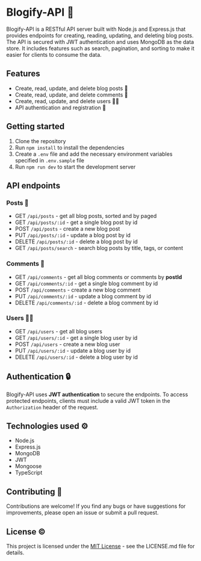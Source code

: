 # Blogify-API :stars:

Blogify-API is a RESTful API server built with Node.js and Express.js that provides endpoints for creating, reading, updating, and deleting blog posts. The API is secured with JWT authentication and uses MongoDB as the data store. It includes features such as search, pagination, and sorting to make it easier for clients to consume the data.

## Features

- Create, read, update, and delete blog posts :page_with_curl:
- Create, read, update, and delete comments :love_letter:
- Create, read, update, and delete users :man_technologist:
- API authentication and registration :lock_with_ink_pen:

## Getting started

  1. Clone the repository
  2. Run `npm install` to install the dependencies
  3. Create a `.env` file and add the necessary environment variables specified in `.env.sample` file
  4. Run `npm run dev` to start the development server

## API endpoints

### Posts :page_with_curl:

- GET `/api/posts` - get all blog posts, sorted and by paged
- GET `/api/posts/:id` - get a single blog post by id
- POST `/api/posts` - create a new blog post
- PUT `/api/posts/:id` - update a blog post by id
- DELETE `/api/posts/:id` - delete a blog post by id
- GET `/api/posts/search` - search blog posts by title, tags, or content

### Comments :love_letter:

- GET `/api/comments` - get all blog comments or comments by **postId**
- GET `/api/comments/:id` - get a single blog comment by id
- POST `/api/comments` - create a new blog comment
- PUT `/api/comments/:id` - update a blog comment by id
- DELETE `/api/comments/:id` - delete a blog comment by id

### Users 🧑‍💻

- GET `/api/users` - get all blog users
- GET `/api/users/:id` - get a single blog user by id
- POST `/api/users` - create a new blog user
- PUT `/api/users/:id` - update a blog user by id
- DELETE `/api/users/:id` - delete a blog user by id

## Authentication 🔒

Blogify-API uses **JWT authentication** to secure the endpoints. To access protected endpoints, clients must include a valid JWT token in the `Authorization` header of the request.

## Technologies used ⚙️

- Node.js
- Express.js
- MongoDB
- JWT
- Mongoose
- TypeScript

## Contributing 🤝

Contributions are welcome! If you find any bugs or have suggestions for improvements, please open an issue or submit a pull request.

## License ©️

This project is licensed under the [MIT License](https://opensource.org/licenses/MIT) - see the LICENSE.md file for details.
